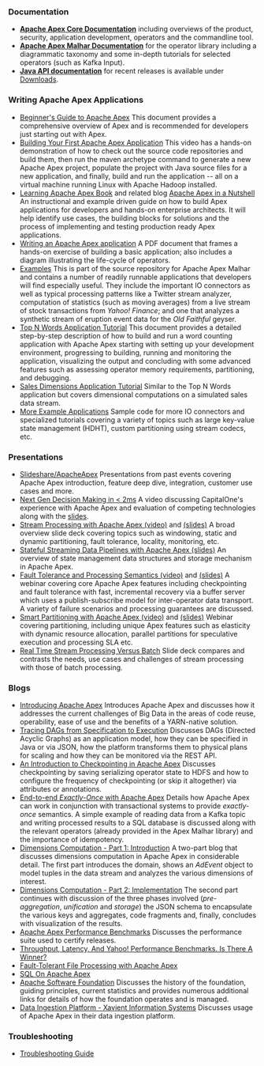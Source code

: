 ### Documentation

- **[Apache Apex Core Documentation](/docs/apex/)** including overviews of the product, security, application development, operators and the commandline tool.
- **[Apache Apex Malhar Documentation](/docs/malhar/)** for the operator library including a diagrammatic taxonomy and some in-depth tutorials for selected operators (such as Kafka Input).
- **[Java API documentation](/downloads.html)** for recent releases is available under [Downloads](/downloads.html).

### Writing Apache Apex Applications

- <a href="http://dt-docs.readthedocs.io/en/latest/beginner/" rel="nofollow">Beginner's Guide to Apache Apex</a> This document provides a comprehensive overview of Apex and is recommended for developers just starting out with Apex.
- [Building Your First Apache Apex Application](https://youtu.be/LwRWBudOjg4) This video has a hands-on demonstration of how to check out the source code repositories and build them, then run the maven archetype command to generate a new Apache Apex project, populate the project with Java source files for a new application, and finally, build and run the application -- all on a virtual machine running Linux with Apache Hadoop installed.
- <a href="https://www.amazon.com/Learning-Apache-Apex-Real-time-applications-ebook/dp/B072LX18W5" rel="nofollow">Learning Apache Apex Book</a> and related blog <a href="https://medium.com/@PacktExprtNtwrk/apache-apex-in-a-nutshell-c4d5be3d5d83" rel="nofollow">Apache Apex in a Nutshell</a> An instructional and example driven guide on how to build Apex applications for developers and hands-on enterprise architects. It will help identify use cases, the building blocks for solutions and the process of implementing and testing production ready Apex applications.
- [Writing an Apache Apex application](http://files.meetup.com/18978602/University%20program%20-%20Writing%20an%20Apache%20Apex%20application.pdf) A PDF document that frames a hands-on exercise of building a basic application; also includes a diagram illustrating the life-cycle of operators.
- [Examples](https://github.com/apache/apex-malhar/tree/master/examples) This is part of the source repository for Apache Apex Malhar and contains a number of readily runnable applications that developers will find especially useful. They include the important IO connectors as well as typical processing patterns like a Twitter stream analyzer, computation of statistics (such as moving averages) from a live stream of stock transactions from *Yahoo! Finance*; and one that analyzes a synthetic stream of eruption event data for the *Old Faithful* geyser.
- <a href="http://dt-docs.readthedocs.io/en/latest/tutorials/topnwords/" rel="nofollow">Top N Words Application Tutorial</a> This document provides a detailed step-by-step description of how to build and run a
word counting application with Apache Apex starting with setting up your development environment, progressing to building, running and monitoring the application, visualizing the output and concluding with some advanced features such as assessing operator memory requirements, partitioning, and debugging.
- <a href="http://dt-docs.readthedocs.io/en/latest/tutorials/salesdimensions/" rel="nofollow">Sales Dimensions Application Tutorial</a> Similar to the Top N Words application but covers
dimensional computations on a simulated sales data stream.
- <a href="https://github.com/dtpublic/examples" rel="nofollow">More Example Applications</a> Sample code for more IO connectors and specialized tutorials covering a variety of topics such as large key-value state management (HDHT), custom partitioning using stream codecs, etc.

### Presentations

- [Slideshare/ApacheApex](http://www.slideshare.net/ApacheApex/presentations) Presentations from past events covering Apache Apex introduction, feature deep dive, integration, customer use cases and more.
- [Next Gen Decision Making in < 2ms](https://www.youtube.com/watch?v=98EW5NGM3u0) A video discussing CapitalOne's experience with Apache Apex and evaluation of competing technologies along with the [slides](http://www.slideshare.net/ApacheApex/capital-ones-next-generation-decision-in-less-than-2-ms).
- [Stream Processing with Apache Apex (video)](https://www.youtube.com/watch?v=1DVMSRTNdIQ) and [(slides)](http://www.slideshare.net/ApacheApex/hadoop-summit-sj-2016-next-gen-big-data-analytics-with-apache-apex) A broad overview slide deck covering topics such as windowing, static and dynamic partitioning, fault tolerance, locality, monitoring, etc.
- [Stateful Streaming Data Pipelines with Apache Apex (slides)](https://schd.ws/hosted_files/apachebigdata2017/5c/Stateful%20streaming%20data%20pipelines.pdf) An overview of state management data structures and storage mechanism in Apache Apex.
- [Fault Tolerance and Processing Semantics (video)](https://www.youtube.com/watch?v=FCMY6Ii89Nw) and [(slides)](http://www.slideshare.net/ApacheApexOrganizer/webinar-fault-toleranceandprocessingsemantics) A webinar covering core Apache Apex features including checkpointing and fault tolerance with fast, incremental recovery via a buffer server which uses a publish-subscribe model for inter-operator data transport. A variety of failure scenarios and processing guarantees are discussed.
- [Smart Partitioning with Apache Apex (video)](https://www.youtube.com/watch?v=kJWMajIjGG0) and [(slides)](http://www.slideshare.net/ApacheApex/smart-partitioning-with-apache-apex-webinar) Webinar covering partitioning, including unique Apex features such as elasticity with dynamic resource allocation, parallel partitions for speculative execution and processing SLA etc.
- [Real Time Stream Processing Versus Batch](http://www.slideshare.net/DevendraVyavahare/batch-processing-vs-real-time-data-processing-streaming) Slide deck compares and contrasts the needs, use cases and challenges of stream processing with those of batch processing.

### Blogs

- <a href="https://cdn.rawgit.com/dtpublic/website/b0c73294/blogs/Apache%20Apex%20(Incubating)%20Introduction%20'%20DataTorrent%20Blog.htm" rel="nofollow">Introducing Apache Apex</a> Introduces Apache Apex and discusses how it addresses the current challenges of Big Data in the areas of code reuse, operability, ease of use and the benefits of a YARN-native solution.
- <a href="https://cdn.rawgit.com/dtpublic/website/b0c73294/blogs/Tracing%20DAGs%20from%20Specification%20to%20Execution%20-%20DataTorrent.htm" rel="nofollow">Tracing DAGs from Specification to Execution</a> Discusses DAGs (Directed Acyclic Graphs) as an application model, how they can be specified in Java or via JSON, how the platform transforms them to physical plans for scaling and how they can be monitored via the REST API.
- <a href="https://cdn.rawgit.com/dtpublic/website/b0c73294/blogs/An%20introduction%20to%20checkpointing%20in%20Apache%20Apex%20-%20DataTorrent.htm" rel="nofollow">An Introduction to Checkpointing in Apache Apex</a> Discusses checkpointing by saving serializing operator state to HDFS and how to configure the frequency of checkpointing (or skip it altogether) via attributes or annotations.
- <a href="https://cdn.rawgit.com/dtpublic/website/b0c73294/blogs/End-to-end%20_Exactly-Once_%20_with%20Apache%20Apex%20-%20DataTorrent.htm" rel="nofollow"> End-to-end _Exactly-Once_ with Apache Apex</a> Details how Apache Apex can work in conjunction with transactional systems to provide _exactly-once_ semantics. A simple example of reading data from a Kafka topic and writing processed results to a SQL database is discussed along with the relevant operators (already provided in the Apex Malhar library) and the importance of idempotency.
- <a href="https://cdn.rawgit.com/dtpublic/website/b0c73294/blogs/Dimensions%20Computation.htm" rel="nofollow">Dimensions Computation - Part 1: Introduction</a> A two-part blog that discusses dimensions computation in Apache Apex in considerable detail. The first part introduces the domain, shows an *AdEvent* object to model tuples in the data stream and analyzes the various dimensions of interest.
- <a href="https://cdn.rawgit.com/dtpublic/website/b0c73294/blogs/Dimensions%20Computation%20(Aggregate%20Navigator)%20Part%202_%20Implementation%20-%20DataTorrent.htm" rel="nofollow">Dimensions Computation - Part 2: Implementation</a> The second part continues with discussion of the three phases involved (_pre-aggregation_, _unification_ and _storage_) the JSON schema to encapsulate the various keys and aggregates, code fragments and, finally, concludes with visualization of the results.
- <a href="https://cdn.rawgit.com/dtpublic/website/b0c73294/blogs/Apache%20Apex%20Performance%20Benchmarks%20-%20DataTorrent.htm" rel="nofollow">Apache Apex Performance Benchmarks</a> Discusses the performance suite used to certify releases.
- <a href="https://cdn.rawgit.com/dtpublic/website/b0c73294/blogs/Throughput%2C%20Latency%2C%20and%20Yahoo!%20Performance%20Benchmarks.%20Is%20there%20a%20winner_%20-%20DataTorrent.htm" rel="nofollow">Throughput, Latency, And Yahoo! Performance Benchmarks. Is There A Winner?</a>
- <a href="https://cdn.rawgit.com/dtpublic/website/b0c73294/blogs/Fault-Tolerant%20File%20Processing%20-%20DataTorrent.htm" rel="nofollow">Fault-Tolerant File Processing with Apache Apex</a>
- <a href="https://cdn.rawgit.com/dtpublic/website/b0c73294/blogs/SQL%20on%20Apache%20Apex%20-%20DataTorrent.htm" rel="nofollow">SQL On Apache Apex</a>
- <a href="https://blogs.apache.org/foundation/entry/celebrating_17_years_of_the">Apache Software Foundation</a> Discusses the history of the foundation, guiding principles, current statistics and provides numerous additional links for details of how the foundation operates and is managed.
- <a href="https://techblog.xavient.com/real-time-data-ingestion-dip-apache-apex-co-dev-opportunity">Data Ingestion Platform  - Xavient Information Systems</a> Discusses usage of Apache Apex in their data ingestion platform.

### Troubleshooting

- <a href="http://dt-docs.readthedocs.io/en/latest/troubleshooting/" rel="nofollow">Troubleshooting Guide</a>
